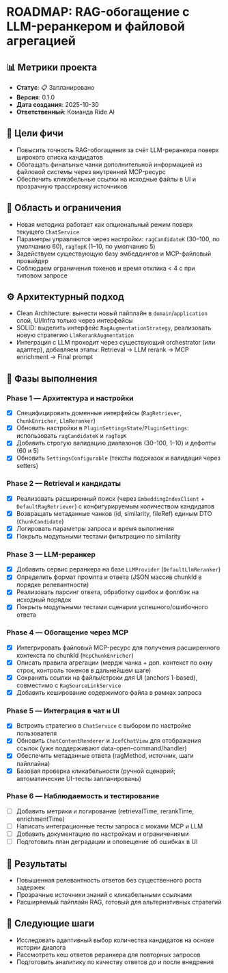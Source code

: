 # ROADMAP: RAG-обогащение с LLM-реранкером и файловой агрегацией

## 📊 Метрики проекта
- **Статус**: 📋 Запланировано
- **Версия**: 0.1.0
- **Дата создания**: 2025-10-30
- **Ответственный**: Команда Ride AI

## 🎯 Цели фичи
- Повысить точность RAG-обогащения за счёт LLM-реранкера поверх широкого списка кандидатов
- Обогащать финальные чанки дополнительной информацией из файловой системы через внутренний MCP-ресурс
- Обеспечить кликабельные ссылки на исходные файлы в UI и прозрачную трассировку источников

## 🧩 Область и ограничения
- Новая методика работает как опциональный режим поверх текущего `ChatService`
- Параметры управляются через настройки: `ragCandidateK` (30–100, по умолчанию 60), `ragTopK` (1–10, по умолчанию 5)
- Задействуем существующую базу эмбеддингов и MCP-файловый провайдер
- Соблюдаем ограничения токенов и время отклика < 4 c при типовом запросе

## ⚙️ Архитектурный подход
- Clean Architecture: вынести новый пайплайн в `domain`/`application` слой, UI/Infra только через интерфейсы
- SOLID: выделить интерфейс `RagAugmentationStrategy`, реализовать новую стратегию `LlmRerankAugmentation`
- Интеграция с LLM проходит через существующий orchestrator (или адаптер), добавляем этапы: Retrieval → LLM rerank → MCP enrichment → Final prompt

## 📅 Фазы выполнения

### Phase 1 — Архитектура и настройки
- [x] Специфицировать доменные интерфейсы (`RagRetriever`, `ChunkEnricher`, `LlmReranker`)
- [x] Обновить настройки в `PluginSettingsState`/`PluginSettings`: использовать `ragCandidateK` и `ragTopK`
- [x] Добавить строгую валидацию диапазонов (30–100, 1–10) и дефолты (60 и 5)
- [x] Обновить `SettingsConfigurable` (тексты подсказок и валидация через setters)

### Phase 2 — Retrieval и кандидаты
- [x] Реализовать расширенный поиск (через `EmbeddingIndexClient` + `DefaultRagRetriever`) с конфигурируемым количеством кандидатов
- [x] Возвращать метаданные чанков (id, similarity, fileRef) единым DTO (`ChunkCandidate`)
- [x] Логировать параметры запроса и время выполнения
- [x] Покрыть модульными тестами фильтрацию по similarity

### Phase 3 — LLM-реранкер
- [x] Добавить сервис реранкера на базе `LLMProvider` (`DefaultLlmReranker`)
- [x] Определить формат промпта и ответа (JSON массив chunkId в порядке релевантности)
- [x] Реализовать парсинг ответа, обработку ошибок и фоллбэк на исходный порядок
- [x] Покрыть модульными тестами сценарии успешного/ошибочного ответа

### Phase 4 — Обогащение через MCP
- [x] Интегрировать файловый MCP-ресурс для получения расширенного контекста по chunkId (`McpChunkEnricher`)
- [x] Описать правила агрегации (мердж чанка + доп. контекст по окну строк, контроль токенов в дальнейшем шаге)
- [x] Сохранить ссылки на файлы/строки для UI (anchors 1-based), совместимо с `RagSourceLinkService`
- [x] Добавить кеширование содержимого файла в рамках запроса

### Phase 5 — Интеграция в чат и UI
- [x] Встроить стратегию в `ChatService` с выбором по настройке пользователя
- [x] Обновить `ChatContentRenderer` и `JcefChatView` для отображения ссылок (уже поддерживают data-open-command/handler)
- [x] Обеспечить метаданные ответа (ragMethod, источник, шаги пайплайна)
- [x] Базовая проверка кликабельности (ручной сценарий; автоматические UI-тесты запланированы)

### Phase 6 — Наблюдаемость и тестирование
- [ ] Добавить метрики и логирование (retrievalTime, rerankTime, enrichmentTime)
- [ ] Написать интеграционные тесты запроса с моками MCP и LLM
- [ ] Добавить документацию по настройкам и ограничениями
- [ ] Подготовить план деградации и оповещение об ошибках в UI

## 🎨 Результаты
- Повышенная релевантность ответов без существенного роста задержек
- Прозрачные источники знаний с кликабельными ссылками
- Расширяемый пайплайн RAG, готовый для альтернативных стратегий

## 🔄 Следующие шаги
- Исследовать адаптивный выбор количества кандидатов на основе истории диалога
- Рассмотреть кеш ответов реранкера для повторных запросов
- Подготовить аналитику по качеству ответов до и после внедрения
